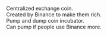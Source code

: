 Centralized exchange coin.<br>
Created by Binance to make them rich.<br>
Pump and dump coin incubator.<br>
Can pump if people use Binance more.<br>
